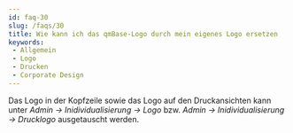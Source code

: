 ```yaml
---
id: faq-30
slug: /faqs/30
title: Wie kann ich das qmBase-Logo durch mein eigenes Logo ersetzen
keywords:
 - Allgemein
 - Logo
 - Drucken
 - Corporate Design
---
```

Das Logo in der Kopfzeile sowie das Logo auf den Druckansichten kann unter *Admin -> Inidividualisierung -> Logo* bzw. *Admin -> Inidividualisierung -> Drucklogo* ausgetauscht werden. 
